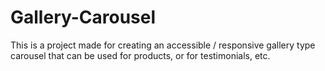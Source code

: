 # Gallery-Carousel
This is a project made for creating an accessible / responsive gallery type carousel that can be used for products, or for testimonials, etc. 
